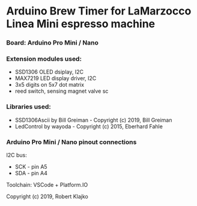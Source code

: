 # Arduino Brew Timer for LaMarzocco Linea Mini espresso machine

### Board: Arduino Pro Mini / Nano

### Extension modules used:
- SSD1306 OLED dsiplay, I2C
- MAX7219 LED display driver, I2C
- 3x5 digits on 5x7 dot matrix
- reed switch, sensing magnet valve sc

### Libraries used:
- SSD1306Ascii by Bill Greiman - Copyright (c) 2019, Bill Greiman
- LedControl by wayoda - Copyright (c) 2015, Eberhard Fahle

### Arduino Pro Mini / Nano pinout connections

I2C bus:
- SCK - pin A5
- SDA - pin A4

Toolchain: VSCode + Platform.IO

Copyright (c) 2019, Robert Klajko
